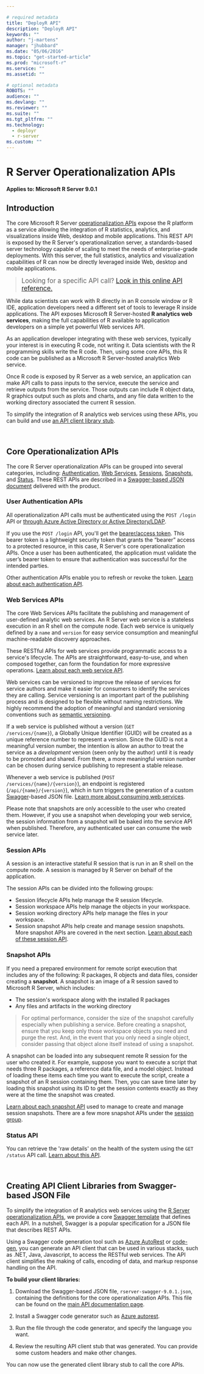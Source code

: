 ```yaml
---

# required metadata
title: "DeployR API"
description: "DeployR API"
keywords: ""
author: "j-martens"
manager: "jhubbard"
ms.date: "05/06/2016"
ms.topic: "get-started-article"
ms.prod: "microsoft-r"
ms.service: ""
ms.assetid: ""

# optional metadata
ROBOTS: ""
audience: ""
ms.devlang: ""
ms.reviewer: ""
ms.suite: ""
ms.tgt_pltfrm: ""
ms.technology: 
  - deployr
  - r-server
ms.custom: ""
---
```

# R Server Operationalization APIs

**Applies to:  Microsoft R Server 9.0.1**

## Introduction
The core Microsoft R Server [operationalization APIs](https://microsoft.github.io/deployr-api-docs/9.0.1/) expose the R platform as a service allowing the integration of R statistics, analytics, and visualizations inside Web, desktop and mobile applications. This REST API is exposed by the R Server's operationalization server, a standards-based server technology capable of scaling to meet the needs of enterprise-grade deployments. With this server, the full statistics, analytics and visualization capabilities of R can now be directly leveraged inside Web, desktop and mobile applications.

><big>Looking for a specific API call? [Look in this online API reference.](https://microsoft.github.io/deployr-api-docs/9.0.1/)</big>

While data scientists can work with R directly in an R console window or R IDE, application developers need a different set of tools to leverage R inside applications. The API exposes Microsoft R Server-hosted **R analytics web services**, making the full capabilities of R available to application developers on a simple yet powerful Web services API.

As an application developer integrating with these web services, typically your interest is in executing R code, not writing it. Data scientists with the R programming skills write the R code. Then, using some core APIs, this R code can be published as a Microsoft R Server-hosted analytics Web service. 

Once R code is exposed by R Server as a web service, an application can make API calls to pass inputs to the service, execute the service and retrieve outputs from the service. Those outputs can include R object data, R graphics output such as plots and charts, and any file data written to the working directory associated the current R session.

To simplify the integration of R analytics web services using these APIs, you can build and use [an API client library stub](#swagger).

<br>

## Core Operationalization APIs

The core R Server operationalization APIs can be grouped into several categories, including: [Authentication](#authentication), [Web Services](#services), [Sessions](#sessions), [Snapshots](#snapshots), and [Status](#status). These REST APIs are described in a [Swagger-based JSON document](#swagger) delivered with the product. 

<a name="authentication"></a>
### User Authentication APIs

All operationalization API calls must be authenticated using the `POST /login` API or [through Azure Active Directory or Active Directory/LDAP](security-authentication.md). 

If you use the `POST /login` API, you'll get the [bearer/access token](security-access-tokens.md). This bearer token is a lightweight security token that grants the “bearer” access to a protected resource, in this case, R Server's core operationalization APIs. Once a user has been authenticated, the application must validate the user’s bearer token to ensure that authentication was successful for the intended parties. 

Other authentication APIs enable you to refresh or revoke the token. [Learn about each authentication API](https://microsoft.github.io/deployr-api-docs/9.0.1/#authentication-apis).

<a name="services"></a>
### Web Services APIs

The core Web Services APIs facilitate the publishing and management of user-defined analytic web services. An R Server web service is a stateless execution in an R shell on the compute node. Each web service is uniquely defined by a `name` and `version` for easy service consumption and meaningful machine-readable discovery approaches. 

These RESTful APIs for web services provide programmatic access to a service's lifecycle. The APIs are straightforward, easy-to-use, and when composed together, can form the foundation for more expressive operations. [Learn about each web service API](https://microsoft.github.io/deployr-api-docs/9.0.1/#services-management-apis).

Web services can be versioned to improve the release of services for service authors and make it easier for consumers to identify the services they are calling.  Service versioning is an important part of the publishing process and is designed to be flexible without naming restrictions. We highly recommend the adoption of meaningful and standard versioning conventions such as [semantic versioning](http://semver.org/).

If a web service is published without a version (<code>GET /services/{name}</code>), a Globally Unique Identifier (GUID) will be created as a unique reference number to represent a version. Since the GUID is not a meaningful version number, the intention is allow an author to treat the service as a <i>development</i> version (seen only by the author) until it is ready to be promoted and shared. From there, a more meaningful version number can be chosen during service publishing to represent a stable release.

Whenever a web service is published (<code>POST /services/{name}/{version}</code>), an endpoint is registered (<code>/api/{name}/{version}</code>), which in turn triggers the generation of a custom <a href="http://swagger.io/">Swagger</a>-based JSON file. <a href="service-integration.md#consume">Learn more about consuming web services</a>.

Please note that snapshots are only accessible to the user who created them. However, if you use a snapshot when developing your web service, the session information from a snapshot will be baked into the service API when published. Therefore, any authenticated user can consume the web service later.

<a name="sessions"></a>
### Session APIs

A session is an interactive stateful R session that is run in an R shell on the compute node. A session is managed by R Server on behalf of the application. 

The session APIs can be divided into the following groups:
+ Session lifecycle APIs help manage the R session lifecycle.
+ Session workspace APIs help manage the objects in your workspace.
+ Session working directory APIs help manage the files in your workspace.
+ Session snapshot APIs help create and manage session snapshots. More snapshot APIs are covered in the next section.
[Learn about each of these session API](https://microsoft.github.io/deployr-api-docs/9.0.1/#session-apis).


<a name="snapshots"></a>
### Snapshot APIs

If you need a prepared environment for remote script execution that includes any of the following: R packages, R objects and data files, consider creating a **snapshot**. A snapshot is an image of a R session saved to Microsoft R Server, which includes:
+ The session's workspace along with the installed R packages
+ Any files and artifacts in the working directory

>For optimal performance, consider the size of the snapshot carefully especially when publishing a service. Before creating a snapshot, ensure that you keep only those workspace objects you need and purge the rest.  And, in the event that you only need a single object, consider passing that object alone itself instead of using a snapshot.

A snapshot can be loaded into any subsequent remote R session for the user who created it.  For example, suppose you want to execute a script that needs three R packages, a reference data file, and a model object.   Instead of loading these items each time you want to execute the script, create a snapshot of an R session containing them. Then, you can save time later by loading this snapshot using its ID to get the session contents exactly as they were at the time the snapshot was created. 

[Learn about each snapshot API](https://microsoft.github.io/deployr-api-docs/9.0.1/#snapshot-apis) used to manage to create and manage session snapshots. There are a few more snapshot APIs under the [session group](#sessions).


<a name="status"></a>
### Status API

You can retrieve the 'raw details' on the health of the system using the `GET /status` API call. [Learn about this API](https://microsoft.github.io/deployr-api-docs/9.0.1/#status-apis).


<br>


<a name=swagger></a>

## Creating API Client Libraries from Swagger-based JSON File 

To simplify the integration of R analytics web services using the [R Server operationalization APIs](https://microsoft.github.io/deployr-api-docs/9.0.1), we provide a core [Swagger template](http://swagger.io/) that defines each API.  In a nutshell, Swagger is a popular specification for a JSON file that describes REST APIs. 

Using a Swagger code generation tool such as  [Azure AutoRest](https://github.com/Azure/autorest) or [code-gen](https://github.com/swagger-api/swagger-codegen), you can generate an API client that can be used in various stacks, such as .NET, Java, Javascript, to access the RESTful web services. The API client simplifies the making of calls, encoding of data, and markup response handling on the API.    

**To build your client libraries:**

1. Download the Swagger-based JSON file, `rserver-swagger-9.0.1.json`, containing the definitions for the core operationalization APIs. This file can be found on the [main API documentation page](https://microsoft.github.io/deployr-api-docs/9.0.1).

1. Install a Swagger code generator such as [Azure autorest](https://github.com/Azure/autorest).

1. Run the file through the code generator, and specify the language you want. 

1. Review the resulting API client stub that was generated. You can provide some custom headers and make other changes.

You can now use the generated client library stub to call the core APIs.
